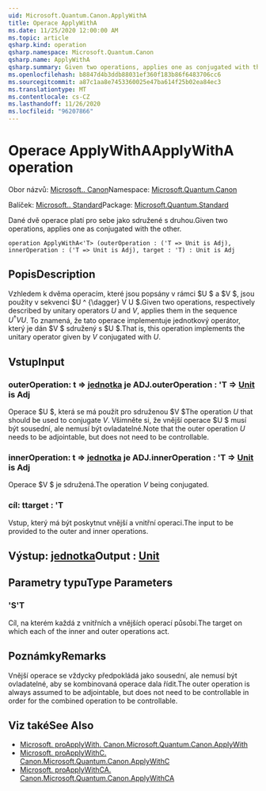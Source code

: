 ```yaml
---
uid: Microsoft.Quantum.Canon.ApplyWithA
title: Operace ApplyWithA
ms.date: 11/25/2020 12:00:00 AM
ms.topic: article
qsharp.kind: operation
qsharp.namespace: Microsoft.Quantum.Canon
qsharp.name: ApplyWithA
qsharp.summary: Given two operations, applies one as conjugated with the other.
ms.openlocfilehash: b8847d4b3ddb88031ef360f183b86f6483706cc6
ms.sourcegitcommit: a87c1aa8e7453360025e47ba614f25b02ea84ec3
ms.translationtype: MT
ms.contentlocale: cs-CZ
ms.lasthandoff: 11/26/2020
ms.locfileid: "96207866"
---
```

# <a name="applywitha-operation"></a><span data-ttu-id="bb99d-102">Operace ApplyWithA</span><span class="sxs-lookup"><span data-stu-id="bb99d-102">ApplyWithA operation</span></span>

<span data-ttu-id="bb99d-103">Obor názvů: [Microsoft.. Canon](xref:Microsoft.Quantum.Canon)</span><span class="sxs-lookup"><span data-stu-id="bb99d-103">Namespace: [Microsoft.Quantum.Canon](xref:Microsoft.Quantum.Canon)</span></span>

<span data-ttu-id="bb99d-104">Balíček: [Microsoft.. Standard](https://nuget.org/packages/Microsoft.Quantum.Standard)</span><span class="sxs-lookup"><span data-stu-id="bb99d-104">Package: [Microsoft.Quantum.Standard](https://nuget.org/packages/Microsoft.Quantum.Standard)</span></span>


<span data-ttu-id="bb99d-105">Dané dvě operace platí pro sebe jako sdružené s druhou.</span><span class="sxs-lookup"><span data-stu-id="bb99d-105">Given two operations, applies one as conjugated with the other.</span></span>

```qsharp
operation ApplyWithA<'T> (outerOperation : ('T => Unit is Adj), innerOperation : ('T => Unit is Adj), target : 'T) : Unit is Adj
```


## <a name="description"></a><span data-ttu-id="bb99d-106">Popis</span><span class="sxs-lookup"><span data-stu-id="bb99d-106">Description</span></span>

<span data-ttu-id="bb99d-107">Vzhledem k dvěma operacím, které jsou popsány v rámci $U $ a $V $, jsou použity v sekvenci $U ^ {\dagger} V U $.</span><span class="sxs-lookup"><span data-stu-id="bb99d-107">Given two operations, respectively described by unitary operators $U$ and $V$, applies them in the sequence $U^{\dagger} V U$.</span></span> <span data-ttu-id="bb99d-108">To znamená, že tato operace implementuje jednotkový operátor, který je dán $V $ sdružený s $U $.</span><span class="sxs-lookup"><span data-stu-id="bb99d-108">That is, this operation implements the unitary operator given by $V$ conjugated with $U$.</span></span>

## <a name="input"></a><span data-ttu-id="bb99d-109">Vstup</span><span class="sxs-lookup"><span data-stu-id="bb99d-109">Input</span></span>

### <a name="outeroperation--t--unit--is-adj"></a><span data-ttu-id="bb99d-110">outerOperation: t => [jednotka](xref:microsoft.quantum.lang-ref.unit)  je ADJ.</span><span class="sxs-lookup"><span data-stu-id="bb99d-110">outerOperation : 'T => [Unit](xref:microsoft.quantum.lang-ref.unit)  is Adj</span></span>

<span data-ttu-id="bb99d-111">Operace $U $, která se má použít pro sdruženou $V $</span><span class="sxs-lookup"><span data-stu-id="bb99d-111">The operation $U$ that should be used to conjugate $V$.</span></span> <span data-ttu-id="bb99d-112">Všimněte si, že vnější operace $U $ musí být sousední, ale nemusí být ovladatelné.</span><span class="sxs-lookup"><span data-stu-id="bb99d-112">Note that the outer operation $U$ needs to be adjointable, but does not need to be controllable.</span></span>


### <a name="inneroperation--t--unit--is-adj"></a><span data-ttu-id="bb99d-113">innerOperation: t => [jednotka](xref:microsoft.quantum.lang-ref.unit)  je ADJ.</span><span class="sxs-lookup"><span data-stu-id="bb99d-113">innerOperation : 'T => [Unit](xref:microsoft.quantum.lang-ref.unit)  is Adj</span></span>

<span data-ttu-id="bb99d-114">Operace $V $ je sdružená.</span><span class="sxs-lookup"><span data-stu-id="bb99d-114">The operation $V$ being conjugated.</span></span>


### <a name="target--t"></a><span data-ttu-id="bb99d-115">cíl: t</span><span class="sxs-lookup"><span data-stu-id="bb99d-115">target : 'T</span></span>

<span data-ttu-id="bb99d-116">Vstup, který má být poskytnut vnější a vnitřní operaci.</span><span class="sxs-lookup"><span data-stu-id="bb99d-116">The input to be provided to the outer and inner operations.</span></span>



## <a name="output--unit"></a><span data-ttu-id="bb99d-117">Výstup: [jednotka](xref:microsoft.quantum.lang-ref.unit)</span><span class="sxs-lookup"><span data-stu-id="bb99d-117">Output : [Unit](xref:microsoft.quantum.lang-ref.unit)</span></span>



## <a name="type-parameters"></a><span data-ttu-id="bb99d-118">Parametry typu</span><span class="sxs-lookup"><span data-stu-id="bb99d-118">Type Parameters</span></span>

### <a name="t"></a><span data-ttu-id="bb99d-119">'S</span><span class="sxs-lookup"><span data-stu-id="bb99d-119">'T</span></span>

<span data-ttu-id="bb99d-120">Cíl, na kterém každá z vnitřních a vnějších operací působí.</span><span class="sxs-lookup"><span data-stu-id="bb99d-120">The target on which each of the inner and outer operations act.</span></span>

## <a name="remarks"></a><span data-ttu-id="bb99d-121">Poznámky</span><span class="sxs-lookup"><span data-stu-id="bb99d-121">Remarks</span></span>

<span data-ttu-id="bb99d-122">Vnější operace se vždycky předpokládá jako sousední, ale nemusí být ovladatelné, aby se kombinovaná operace dala řídit.</span><span class="sxs-lookup"><span data-stu-id="bb99d-122">The outer operation is always assumed to be adjointable, but does not need to be controllable in order for the combined operation to be controllable.</span></span>

## <a name="see-also"></a><span data-ttu-id="bb99d-123">Viz také</span><span class="sxs-lookup"><span data-stu-id="bb99d-123">See Also</span></span>

- [<span data-ttu-id="bb99d-124">Microsoft. proApplyWith. Canon.</span><span class="sxs-lookup"><span data-stu-id="bb99d-124">Microsoft.Quantum.Canon.ApplyWith</span></span>](xref:Microsoft.Quantum.Canon.ApplyWith)
- [<span data-ttu-id="bb99d-125">Microsoft. proApplyWithC. Canon.</span><span class="sxs-lookup"><span data-stu-id="bb99d-125">Microsoft.Quantum.Canon.ApplyWithC</span></span>](xref:Microsoft.Quantum.Canon.ApplyWithC)
- [<span data-ttu-id="bb99d-126">Microsoft. proApplyWithCA. Canon.</span><span class="sxs-lookup"><span data-stu-id="bb99d-126">Microsoft.Quantum.Canon.ApplyWithCA</span></span>](xref:Microsoft.Quantum.Canon.ApplyWithCA)